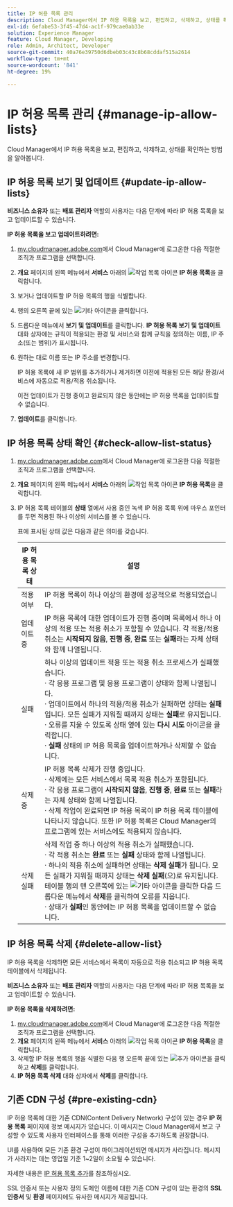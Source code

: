 ```yaml
---
title: IP 허용 목록 관리
description: Cloud Manager에서 IP 허용 목록을 보고, 편집하고, 삭제하고, 상태를 확인하는 방법을 알아봅니다.
exl-id: 6efabe53-3f45-47d4-ac1f-979cae0ab33e
solution: Experience Manager
feature: Cloud Manager, Developing
role: Admin, Architect, Developer
source-git-commit: 40a76e39750d6dbeb03c43c8b68cddaf515a2614
workflow-type: tm+mt
source-wordcount: '841'
ht-degree: 19%

---
```


# IP 허용 목록 관리 {#manage-ip-allow-lists}

Cloud Manager에서 IP 허용 목록을 보고, 편집하고, 삭제하고, 상태를 확인하는 방법을 알아봅니다.

## IP 허용 목록 보기 및 업데이트 {#update-ip-allow-lists}

**비즈니스 소유자** 또는 **배포 관리자** 역할의 사용자는 다음 단계에 따라 IP 허용 목록을 보고 업데이트할 수 있습니다.

**IP 허용 목록을 보고 업데이트하려면:**

1. [my.cloudmanager.adobe.com](https://my.cloudmanager.adobe.com/)에서 Cloud Manager에 로그온한 다음 적절한 조직과 프로그램을 선택합니다.
1. **개요** 페이지의 왼쪽 메뉴에서 **서비스** 아래의 ![작업 목록 아이콘](https://spectrum.adobe.com/static/icons/workflow_18/Smock_TaskList_18_N.svg) **IP 허용 목록**&#x200B;을 클릭합니다.
1. 보거나 업데이트할 IP 허용 목록의 행을 식별합니다.
1. 행의 오른쪽 끝에 있는 ![기타 아이콘](https://spectrum.adobe.com/static/icons/workflow_18/Smock_More_18_N.svg)을 클릭합니다.
1. 드롭다운 메뉴에서 **보기 및 업데이트**&#x200B;를 클릭합니다.
**IP 허용 목록 보기 및 업데이트** 대화 상자에는 규칙이 적용되는 환경 및 서비스와 함께 규칙을 정의하는 이름, IP 주소(또는 범위)가 표시됩니다.
1. 원하는 대로 이름 또는 IP 주소를 변경합니다.

   IP 허용 목록에 새 IP 범위를 추가하거나 제거하면 이전에 적용된 모든 해당 환경/서비스에 자동으로 적용/적용 취소됩니다.

   이전 업데이트가 진행 중이고 완료되지 않은 동안에는 IP 허용 목록을 업데이트할 수 없습니다.

1. **업데이트**&#x200B;를 클릭합니다.

## IP 허용 목록 상태 확인 {#check-allow-list-status}

1. [my.cloudmanager.adobe.com](https://my.cloudmanager.adobe.com/)에서 Cloud Manager에 로그온한 다음 적절한 조직과 프로그램을 선택합니다.

1. **개요** 페이지의 왼쪽 메뉴에서 **서비스** 아래의 ![작업 목록 아이콘](https://spectrum.adobe.com/static/icons/workflow_18/Smock_TaskList_18_N.svg) **IP 허용 목록**&#x200B;을 클릭합니다.

1. IP 허용 목록 테이블의 **상태** 열에서 사용 중인 녹색 IP 허용 목록 위에 마우스 포인터를 두면 적용된 하나 이상의 서비스를 볼 수 있습니다.

   표에 표시된 상태 값은 다음과 같은 의미를 갖습니다.

   | IP 허용 목록 상태 | 설명 |
   | --- | --- |
   | 적용 여부 | IP 허용 목록이 하나 이상의 환경에 성공적으로 적용되었습니다. |
   | 업데이트 중 | IP 허용 목록에 대한 업데이트가 진행 중이며 목록에서 하나 이상의 적용 또는 적용 취소가 포함될 수 있습니다. 각 적용/적용 취소는 **시작되지 않음**, **진행 중**, **완료** 또는 **실패**&#x200B;라는 자체 상태와 함께 나열됩니다. |
   | 실패 | 하나 이상의 업데이트 적용 또는 적용 취소 프로세스가 실패했습니다.<br>· 각 응용 프로그램 및 응용 프로그램이 상태와 함께 나열됩니다.<br>· 업데이트에서 하나의 적용/적용 취소가 실패하면 상태는 **실패**&#x200B;입니다. 모든 실패가 지워질 때까지 상태는 **실패**&#x200B;로 유지됩니다.<br>· 오류를 지울 수 있도록 상태 옆에 있는 **다시 시도** 아이콘을 클릭합니다.<br>· **실패** 상태의 IP 허용 목록을 업데이트하거나 삭제할 수 없습니다. |
   | 삭제 중 | IP 허용 목록 삭제가 진행 중입니다.<br>· 삭제에는 모든 서비스에서 목록 적용 취소가 포함됩니다.<br>· 각 응용 프로그램이 **시작되지 않음**, **진행 중**, **완료** 또는 **실패**&#x200B;라는 자체 상태와 함께 나열됩니다.<br>· 삭제 작업이 완료되면 IP 허용 목록이 IP 허용 목록 테이블에 나타나지 않습니다. 또한 IP 허용 목록은 Cloud Manager의 프로그램에 있는 서비스에도 적용되지 않습니다. |
   | 삭제 실패 | 삭제 작업 중 하나 이상의 적용 취소가 실패했습니다.<br>· 각 적용 취소는 **완료** 또는 **실패** 상태와 함께 나열됩니다.<br>· 하나의 적용 취소에 실패하면 상태는 **삭제 실패**&#x200B;가 됩니다. 모든 실패가 지워질 때까지 상태는 **삭제 실패**(으)로 유지됩니다. 테이블 행의 맨 오른쪽에 있는 ![기타 아이콘](https://spectrum.adobe.com/static/icons/workflow_18/Smock_More_18_N.svg)을 클릭한 다음 드롭다운 메뉴에서 **삭제**&#x200B;를 클릭하여 오류를 지웁니다.<br>· 상태가 **실패**&#x200B;인 동안에는 IP 허용 목록을 업데이트할 수 없습니다. |

## IP 허용 목록 삭제 {#delete-allow-list}

IP 허용 목록을 삭제하면 모든 서비스에서 목록이 자동으로 적용 취소되고 IP 허용 목록 테이블에서 삭제됩니다.

**비즈니스 소유자** 또는 **배포 관리자** 역할의 사용자는 다음 단계에 따라 IP 허용 목록을 보고 업데이트할 수 있습니다.

**IP 허용 목록을 삭제하려면:**

1. [my.cloudmanager.adobe.com](https://my.cloudmanager.adobe.com/)에서 Cloud Manager에 로그온한 다음 적절한 조직과 프로그램을 선택합니다.
1. **개요** 페이지의 왼쪽 메뉴에서 **서비스** 아래의 ![작업 목록 아이콘](https://spectrum.adobe.com/static/icons/workflow_18/Smock_TaskList_18_N.svg) **IP 허용 목록**&#x200B;을 클릭합니다.
1. 삭제할 IP 허용 목록의 행을 식별한 다음 행 오른쪽 끝에 있는 ![추가 아이콘](https://spectrum.adobe.com/static/icons/workflow_18/Smock_More_18_N.svg)을 클릭하고 **삭제**&#x200B;를 클릭합니다.
1. **IP 허용 목록 삭제** 대화 상자에서 **삭제**&#x200B;를 클릭합니다.

## 기존 CDN 구성 {#pre-existing-cdn}

IP 허용 목록에 대한 기존 CDN(Content Delivery Network) 구성이 있는 경우 **IP 허용 목록** 페이지에 정보 메시지가 있습니다. 이 메시지는 Cloud Manager에서 보고 구성할 수 있도록 사용자 인터페이스를 통해 이러한 구성을 추가하도록 권장합니다.

UI를 사용하여 모든 기존 환경 구성이 마이그레이션되면 메시지가 사라집니다. 메시지가 사라지는 데는 영업일 기준 1~2일이 소요될 수 있습니다.

자세한 내용은 [IP 허용 목록 추가](/help/implementing/cloud-manager/ip-allow-lists/add-ip-allow-lists.md)를 참조하십시오.

SSL 인증서 또는 사용자 정의 도메인 이름에 대한 기존 CDN 구성이 있는 환경의 **SSL 인증서** 및 **환경** 페이지에도 유사한 메시지가 제공됩니다.
